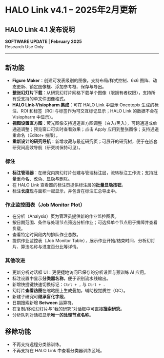 <h1>HALO Link v4.1 – 2025年2月更新</h1>

<h2>HALO Link 4.1 发布说明</h2>
<p><strong>SOFTWARE UPDATE | February 2025</strong><br>Research Use Only</p>

<hr>

<h2>新功能</h2>
<ul>
  <li><strong>Figure Maker</strong>：创建可发表级别的图像，支持布局/样式控制、6x6 图阵、动态更新、锁定图像框、添加参考框、保存与导出。</li>
  <li><strong>整张幻灯片下载</strong>：从研究幻灯片网格下载单个图像（限拥有者权限），支持所有受支持的单文件图像格式。</li>
  <li><strong>HALO Link-Visiopharm 集成</strong>：可在 HALO Link 中显示 Oncotopix 生成的标注、ROI 和标签（ROI 与标签作为可交互标记显示；HALO Link 的数据不会在 Visiopharm 中显示）。</li>
  <li><strong>视图设置直方图</strong>：荧光图像支持通道直方图调整（白入/黑入），可跨通道或单通道调整；预览窗口可实时查看效果；点击 Apply 应用到整张图像；支持通道重命名（Editor+ 权限）。</li>
  <li><strong>重新设计的研究导航</strong>：新增收藏与最近研究页；可展开的研究树，便于在嵌套研究间高效导航（研究树保持可见）。</li>
</ul>



<h3>标注</h3>
<ul>
  <li><strong>标注管理器</strong>：在研究内跨幻灯片创建与管理标注层，流转标注工作流；支持批量重命名、改色、显隐与删除。</li>
  <li>在 HALO Link 查看器的标注页提供标注层的<strong>批量显隐按钮</strong>。</li>
  <li>标注<strong>长度</strong>现与面积一起显示，并包含在标注汇总导出中。</li>
</ul>

<h3>作业监控图表（Job Monitor Plot）</h3>
<ul>
  <li>在分析（Analysis）页为管理员提供新的作业监控图表。</li>
  <li>按日期范围、条件与处理节点筛选分析作业；可选择单个节点用于排障并查看负载。</li>
  <li>查看特定时间段内的排队作业总数。</li>
  <li>提供作业监控表（Job Monitor Table），展示作业开始/结束时间、分析幻灯片、算法名称与进度百分比等详情。</li>
</ul>

<h3>其他改进</h3>
<ul>
  <li>更新分析对话框 UI：更便捷地访问已保存的分析设置与预训练 AI 应用。</li>
  <li>标注设置中显示<strong>分类器名称</strong>，便于识别流水线输出。</li>
  <li>新增快捷键快速切换标记：<code>Ctrl + ,</code> 与 <code>Ctrl + .</code></li>
  <li>幻灯片<strong>查看热图</strong>在缩略图上生成叠加，辅助视觉质控（QC）。</li>
  <li>新建子研究可<strong>继承盲化字段</strong>。</li>
  <li>日期搜索新增 <strong>Between</strong> 运算符。</li>
  <li>在复制/移动幻灯片与“我的研究”对话框中可直接<strong>搜索研究</strong>。</li>
  <li>分析队列对话框显示<strong>唯一的处理节点名称</strong>。</li>
</ul>

<h2>移除功能</h2>
<ul>
  <li>不再支持远程分类器训练。</li>
  <li>不再支持在 HALO Link 中查看分类器训练区域。</li>
</ul><!--##{"timestamp":1738368000}##-->

